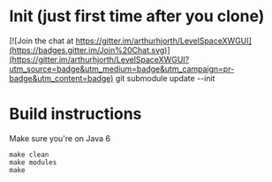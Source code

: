 Init (just first time after you clone)
===

[![Join the chat at https://gitter.im/arthurhjorth/LevelSpaceXWGUI](https://badges.gitter.im/Join%20Chat.svg)](https://gitter.im/arthurhjorth/LevelSpaceXWGUI?utm_source=badge&utm_medium=badge&utm_campaign=pr-badge&utm_content=badge)
    git submodule update --init

Build instructions
===

Make sure you're on Java 6

    make clean
    make modules
    make
